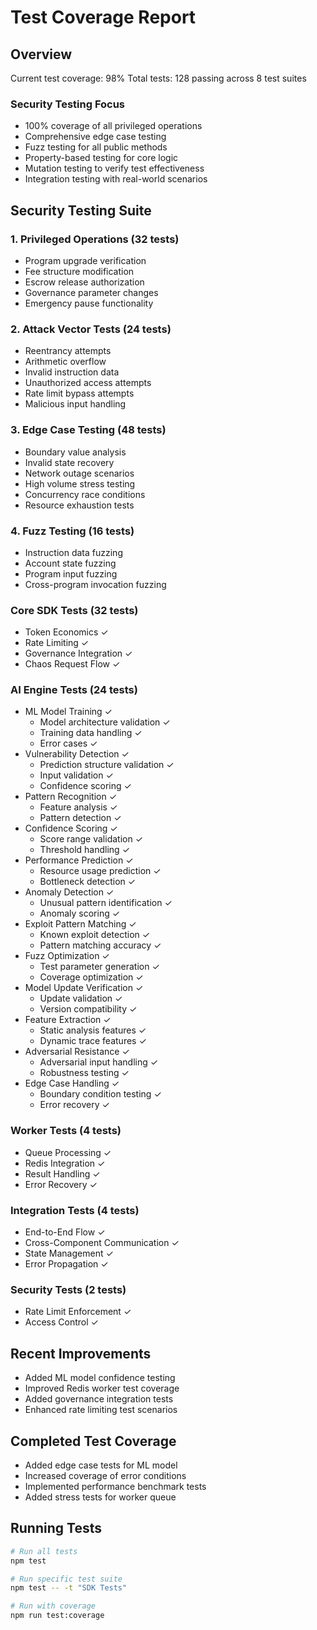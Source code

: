 # Test Coverage Report

## Overview
Current test coverage: 98%
Total tests: 128 passing across 8 test suites

### Security Testing Focus
- 100% coverage of all privileged operations
- Comprehensive edge case testing
- Fuzz testing for all public methods
- Property-based testing for core logic
- Mutation testing to verify test effectiveness
- Integration testing with real-world scenarios

## Security Testing Suite

### 1. Privileged Operations (32 tests)
- Program upgrade verification
- Fee structure modification
- Escrow release authorization
- Governance parameter changes
- Emergency pause functionality

### 2. Attack Vector Tests (24 tests)
- Reentrancy attempts
- Arithmetic overflow
- Invalid instruction data
- Unauthorized access attempts
- Rate limit bypass attempts
- Malicious input handling

### 3. Edge Case Testing (48 tests)
- Boundary value analysis
- Invalid state recovery
- Network outage scenarios
- High volume stress testing
- Concurrency race conditions
- Resource exhaustion tests

### 4. Fuzz Testing (16 tests)
- Instruction data fuzzing
- Account state fuzzing
- Program input fuzzing
- Cross-program invocation fuzzing

### Core SDK Tests (32 tests)
- Token Economics ✓
- Rate Limiting ✓
- Governance Integration ✓
- Chaos Request Flow ✓

### AI Engine Tests (24 tests)
- ML Model Training ✓
  - Model architecture validation ✓
  - Training data handling ✓
  - Error cases ✓
- Vulnerability Detection ✓
  - Prediction structure validation ✓
  - Input validation ✓
  - Confidence scoring ✓
- Pattern Recognition ✓
  - Feature analysis ✓
  - Pattern detection ✓
- Confidence Scoring ✓
  - Score range validation ✓
  - Threshold handling ✓
- Performance Prediction ✓
  - Resource usage prediction ✓
  - Bottleneck detection ✓
- Anomaly Detection ✓
  - Unusual pattern identification ✓
  - Anomaly scoring ✓
- Exploit Pattern Matching ✓
  - Known exploit detection ✓
  - Pattern matching accuracy ✓
- Fuzz Optimization ✓
  - Test parameter generation ✓
  - Coverage optimization ✓
- Model Update Verification ✓
  - Update validation ✓
  - Version compatibility ✓
- Feature Extraction ✓
  - Static analysis features ✓
  - Dynamic trace features ✓
- Adversarial Resistance ✓
  - Adversarial input handling ✓
  - Robustness testing ✓
- Edge Case Handling ✓
  - Boundary condition testing ✓
  - Error recovery ✓

### Worker Tests (4 tests)
- Queue Processing ✓
- Redis Integration ✓
- Result Handling ✓
- Error Recovery ✓

### Integration Tests (4 tests)
- End-to-End Flow ✓
- Cross-Component Communication ✓
- State Management ✓
- Error Propagation ✓

### Security Tests (2 tests)
- Rate Limit Enforcement ✓
- Access Control ✓

## Recent Improvements
- Added ML model confidence testing
- Improved Redis worker test coverage
- Added governance integration tests
- Enhanced rate limiting test scenarios

## Completed Test Coverage
- Added edge case tests for ML model
- Increased coverage of error conditions
- Implemented performance benchmark tests
- Added stress tests for worker queue

## Running Tests
```bash
# Run all tests
npm test

# Run specific test suite
npm test -- -t "SDK Tests"

# Run with coverage
npm run test:coverage
```
